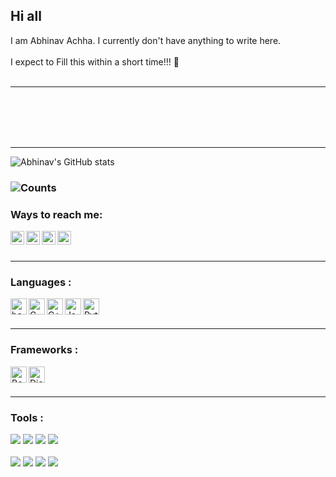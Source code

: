 ## Hi all 

I am Abhinav Achha. I currently don't have anything to write here. 
<br></br>
I expect to Fill this within a short time!!! 🙂
<br></br>

---

<br></br>
<br></br>

---

![Abhinav's GitHub stats](https://github-readme-stats.vercel.app/api?username=AbhinavAchha&count_private=true&theme=midnight-purple)

### ![Counts](https://komarev.com/ghpvc/?username=abhinavachha&color=red&style=flat-square&label=Profile+Visits)

### Ways to reach me:
[<img align="left" alt="abhinavachha | Telegram" width="22px" src="https://i.imgur.com/6BBu5v3.png" />](https://www.telegram.me/ABH_i_NAV)
[<img align="left" alt="abhinavachha | Instagram" width="22px" src="https://i.imgur.com/zTSjHxi.png" />](https://www.instagram.com/_.abhi_nav.__)
[<img align="left" alt="abhinavachha | Twitter" width="22px" src="https://github.com/WaylonWalker/WaylonWalker/blob/main/icon/twitter.png" />](https://www.twitter.com/AbhinavAchha2)
[<img align="left" alt="abhinavachha | Linkedin" width="22px" src="https://github.com/WaylonWalker/WaylonWalker/blob/main/icon/linkedin.png" />](https://www.linkedin.com/in/abhinav-achha)
<br></br>


---

### Languages :
[<img align="left" alt="bash" width="26px" src="https://cdn.jsdelivr.net/npm/simple-icons@3.10.0/icons/gnubash.svg"/>](Bash)
[<img align="left" alt="C" width="26px" src="https://cdn.jsdelivr.net/npm/simple-icons@3.10.0/icons/c.svg"/>](C)
[<img align="left" alt="C++" width="26px" src="https://cdn.jsdelivr.net/npm/simple-icons@3.10.0/icons/cplusplus.svg"/>](C++)
[<img align="left" alt="Javascript" width="26px" src="https://cdn.jsdelivr.net/npm/simple-icons@3.10.0/icons/javascript.svg"/>](Javascript)
[<img align="left" alt="Python" width="26px" src="https://cdn.jsdelivr.net/npm/simple-icons@3.10.0/icons/python.svg"/>](Python)
<br></br>


---
### Frameworks :
[<img align="left" alt="Bootstrap" width="26px" src="https://cdn.jsdelivr.net/npm/simple-icons@3.10.0/icons/bootstrap.svg"/>](Bootstrap)
[<img align="left" alt="Django" width="26px" src="https://cdn.jsdelivr.net/npm/simple-icons@3.10.0/icons/django.svg"/>](Django)
<br></br>


---
### Tools :
![](https://img.shields.io/badge/OS-Fedora-informational?style=flat&logo=Fedora&logoColor=white&color=f71d05)
![](https://img.shields.io/badge/Editor-Neovim-informational?style=flat&logo=Neovim&logoColor=white&color=f71d05)
![](https://img.shields.io/badge/Shell-Zsh-informational?style=flat&logo=gnu-bash&logoColor=white&color=f71d05)
![](https://img.shields.io/badge/Multiplexer-Tmux-informational?style=flat&logo=Tmux&logoColor=white&color=f71d05)
<br></br>
![](https://img.shields.io/badge/DE-KDE-informational?style=flat&logo=KDE&logoColor=white&color=f71d05)
![](https://img.shields.io/badge/Terminal-Alacritty-informational?style=flat&logo=Windows-Terminal&logoColor=white&color=f71d05)
![](https://img.shields.io/badge/Device-Android-informational?style=flat&logo=Android&logoColor=white&color=f71d05)
![](https://img.shields.io/badge/Browser-Brave-informational?style=flat&logo=brave&logoColor=white&color=f71d05)
